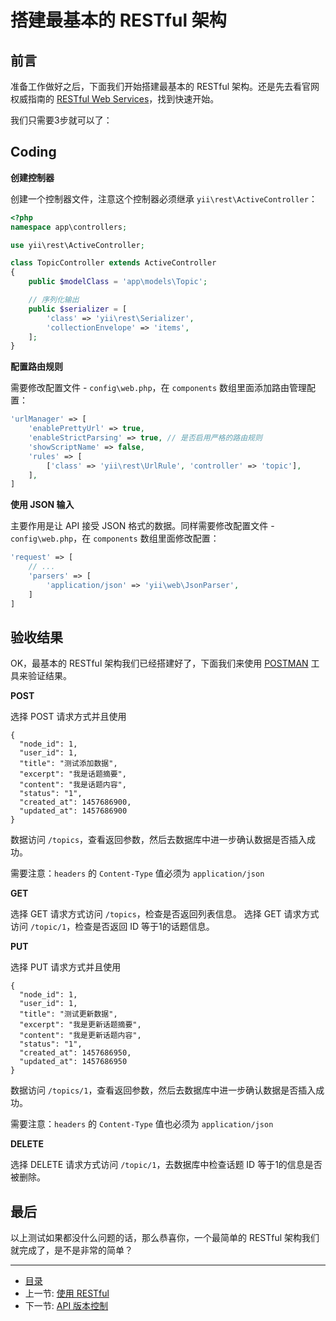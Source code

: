 # 搭建最基本的 RESTful 架构

## 前言

准备工作做好之后，下面我们开始搭建最基本的 RESTful 架构。还是先去看官网权威指南的 [RESTful Web Services](http://www.yiiframework.com/doc-2.0/guide-rest-quick-start.html)，找到快速开始。

我们只需要3步就可以了：

## Coding

**创建控制器**

创建一个控制器文件，注意这个控制器必须继承 `yii\rest\ActiveController`：

```php
<?php
namespace app\controllers;

use yii\rest\ActiveController;

class TopicController extends ActiveController
{
    public $modelClass = 'app\models\Topic';

    // 序列化输出
    public $serializer = [
        'class' => 'yii\rest\Serializer',
        'collectionEnvelope' => 'items',
    ];
}
```

**配置路由规则**

需要修改配置文件 - `config\web.php`，在 `components` 数组里面添加路由管理配置：

```php
'urlManager' => [
    'enablePrettyUrl' => true,
    'enableStrictParsing' => true, // 是否启用严格的路由规则
    'showScriptName' => false,
    'rules' => [
        ['class' => 'yii\rest\UrlRule', 'controller' => 'topic'],
    ],
]
```

**使用 JSON 输入**

主要作用是让 API 接受 JSON 格式的数据。同样需要修改配置文件 - `config\web.php`，在 `components` 数组里面修改配置：

```php
'request' => [
    // ...
    'parsers' => [
        'application/json' => 'yii\web\JsonParser',
    ]
]
```

## 验收结果

OK，最基本的 RESTful 架构我们已经搭建好了，下面我们来使用 [POSTMAN](https://www.getpostman.com/) 工具来验证结果。


**POST**

选择 POST 请求方式并且使用
```
{
  "node_id": 1,
  "user_id": 1,
  "title": "测试添加数据",
  "excerpt": "我是话题摘要",
  "content": "我是话题内容",
  "status": "1",
  "created_at": 1457686900,
  "updated_at": 1457686900
}
```
数据访问 `/topics`，查看返回参数，然后去数据库中进一步确认数据是否插入成功。

需要注意：`headers` 的 `Content-Type` 值必须为 `application/json`

**GET**

选择 GET 请求方式访问 `/topics`，检查是否返回列表信息。
选择 GET 请求方式访问 `/topic/1`，检查是否返回 ID 等于1的话题信息。

**PUT**

选择 PUT 请求方式并且使用
```
{
  "node_id": 1,
  "user_id": 1,
  "title": "测试更新数据",
  "excerpt": "我是更新话题摘要",
  "content": "我是更新话题内容",
  "status": "1",
  "created_at": 1457686950,
  "updated_at": 1457686950
}
```
数据访问 `/topics/1`，查看返回参数，然后去数据库中进一步确认数据是否插入成功。

需要注意：`headers` 的 `Content-Type` 值也必须为 `application/json`

**DELETE**

选择 DELETE 请求方式访问 `/topic/1`，去数据库中检查话题 ID 等于1的信息是否被删除。

## 最后

以上测试如果都没什么问题的话，那么恭喜你，一个最简单的 RESTful 架构我们就完成了，是不是非常的简单？

-----------------

- [目录](/SUMMARY.md)
- 上一节: [使用 RESTful](book/02/2.0.md)
- 下一节: [API 版本控制](/book/02/2.2.md)